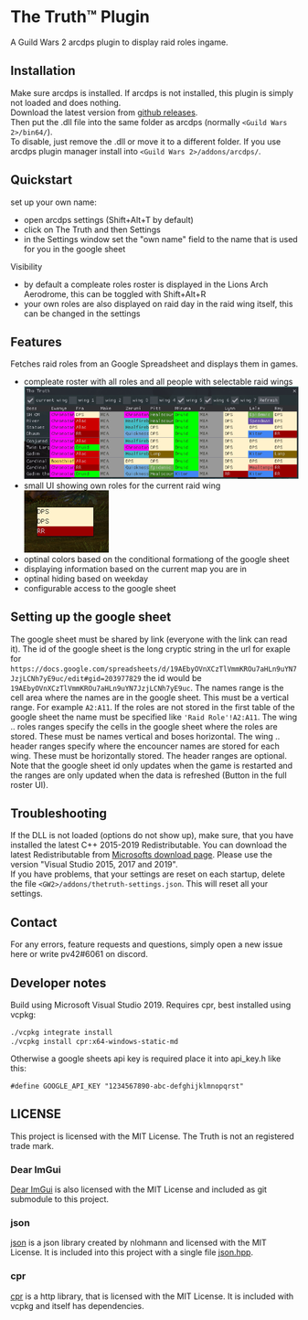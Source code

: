 # The Truth™ Plugin

A Guild Wars 2 arcdps plugin to display raid roles ingame. 
 
## Installation
Make sure arcdps is installed. If arcdps is not installed, this plugin is simply not loaded and does nothing.  
Download the latest version from [github releases](https://github.com/pv42/the-truth-plugin/releases/latest).  
Then put the .dll file into the same folder as arcdps (normally `<Guild Wars 2>/bin64/`).  
To disable, just remove the .dll or move it to a different folder.
If you use arcdps plugin manager install into `<Guild Wars 2>/addons/arcdps/`.

## Quickstart
set up your own name:
- open arcdps settings (Shift+Alt+T by default)
- click on The Truth and then Settings
- in the Settings window set the "own name" field to the name that is used for you in the google sheet  

Visibility
- by default a compleate roles roster is displayed in the Lions Arch Aerodrome, this can be toggled with Shift+Alt+R
- your own roles are also displayed on raid day in the raid wing itself, this can be changed in the settings

## Features
Fetches raid roles from an Google Spreadsheet and displays them in games.
- compleate roster with all roles and all people with selectable raid wings
![all roles](all_roles.png)  
- small UI showing own roles for the current raid wing  
![own roles](own_roles.png)
- optinal colors based on the conditional formationg of the google sheet
- displaying information based on the current map you are in
- optinal hiding based on weekday
- configurable access to the google sheet

## Setting up the google sheet
The google sheet must be shared by link (everyone with the link can read it).
The id of the google sheet is the long cryptic string in the url for exaple for `https://docs.google.com/spreadsheets/d/19AEbyOVnXCzTlVmmKROu7aHLn9uYN7JzjLCNh7yE9uc/edit#gid=203977829` the id would be `19AEbyOVnXCzTlVmmKROu7aHLn9uYN7JzjLCNh7yE9uc`. The names range is the cell area where the names are in the google sheet. This must be a vertical range. For example `A2:A11`. If the roles are not stored in the first table of the google sheet the name must be specified like `'Raid Role'!A2:A11`. The wing .. roles ranges specify the cells in the google sheet where the roles are stored. These must be names vertical and boses horizontal. The wing .. header ranges specify where the encouncer names are stored for each wing. These must be horizontally stored. The header ranges are optional. Note that the google sheet id only updates when the game is restarted and the ranges are only updated when the data is refreshed (Button in the full roster UI).

## Troubleshooting
If the DLL is not loaded (options do not show up), make sure, that you have installed the latest C++ 2015-2019 Redistributable.
You can download the latest Redistributable from [Microsofts download page](https://support.microsoft.com/en-gb/help/2977003/the-latest-supported-visual-c-downloads).
Please use the version "Visual Studio 2015, 2017 and 2019".  
If you have problems, that your settings are reset on each startup, delete the file `<GW2>/addons/thetruth-settings.json`. This will reset all your settings.

## Contact
For any errors, feature requests and questions, simply open a new issue here or write pv42#6061 on discord.

## Developer notes
Build using Microsoft Visual Studio 2019. Requires cpr, best installed using vcpkg:
```git clone https://github.com/Microsoft/vcpkg
./vcpkg integrate install
./vcpkg install cpr:x64-windows-static-md
```
Otherwise a google sheets api key is required place it into api_key.h like this:
```
#define GOOGLE_API_KEY "1234567890-abc-defghijklmnopqrst"
```

## LICENSE

This project is licensed with the MIT License.
The Truth is not an registered trade mark.

### Dear ImGui
[Dear ImGui](https://github.com/ocornut/imgui) is also licensed with the MIT License and included as git submodule to this project.

### json
[json](https://github.com/nlohmann/json) is a json library created by nlohmann and licensed with the MIT License. It is included into this project with a single file [json.hpp](/json.hpp).

### cpr
[cpr](https://github.com/whoshuu/cpr) is a http library, that is licensed with the MIT License. It is included with vcpkg and itself has dependencies.
